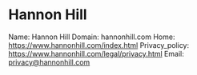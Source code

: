 
# Hannon Hill

Name: Hannon Hill
Domain: hannonhill.com
Home: https://www.hannonhill.com/index.html
Privacy_policy: https://www.hannonhill.com/legal/privacy.html
Email: privacy@hannonhill.com
